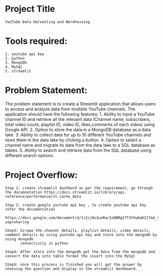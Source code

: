 # Project Title
    YouTube Data Harvesting and Warehousing 
# Tools required:
    1. youtube api key
    2. python
    3. MongoDb
    4. MySql
    5. streamlit
# Problem Statement:
   The problem statement is to create a Streamlit application that allows users to access and analyze data from multiple YouTube channels. The application should  have the following features:
        1.   Ability to input a YouTube channel ID and retrieve all the relevant data (Channel name, subscribers, total video count, playlist ID, video ID, likes,comments of each video) using Google API.
        2.   Option to store the data in a MongoDB database as a data lake.
        3.   Ability to collect data for up to 10 different YouTube channels and store them in the data lake by clicking a button.
        4.   Option to select a channel name and migrate its data from the data lake to a SQL database as tables.
        5.   Ability to search and retrieve data from the SQL database using different search options.

# Project Overflow:
    Step 1: create streamlit dashbord as per the requirement, go through the documnetation https://docs.streamlit.io/library/api-reference/performance/st.cache_data

    Step 2: create google youtube api key , to create youtube api key refer the documentation          
            https://docs.google.com/document/d/1c2cjHu1uaRacIeOBMgIfT3YXwbaKIIfm4_rxDAcczos/edit?usp=sharing

    Step3: Scrape the channel details, playlist details, video details, comment details by using youtube api key and store into the mongodb by using mongodb 
           connectivity in python

    Step4: After store into the mongodb get the data from the mongodb and convert the data into table format the insert into the MySql 

    Step5: once this process is finished you will get the answer by choosing the question and display in the streamlit dashboard.


